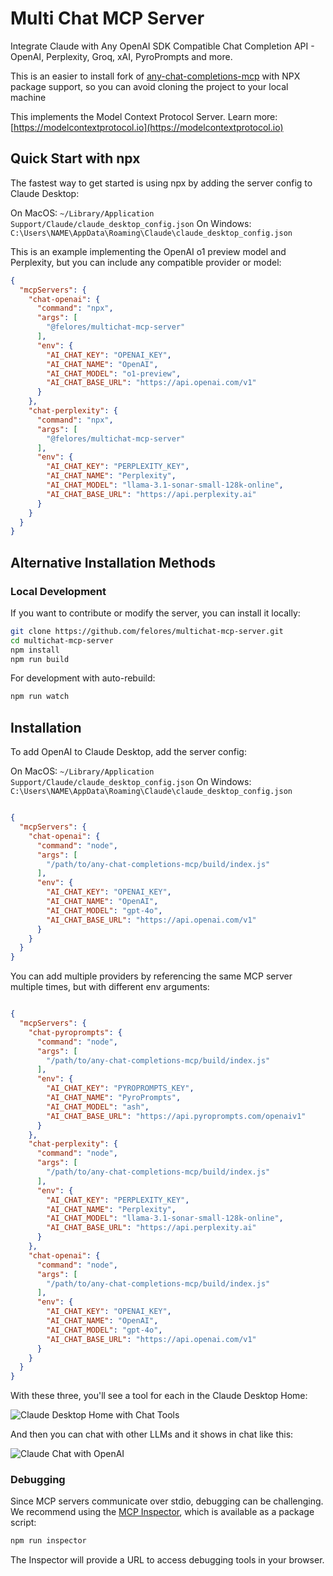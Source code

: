 # Multi Chat MCP Server

Integrate Claude with Any OpenAI SDK Compatible Chat Completion API - OpenAI, Perplexity, Groq, xAI, PyroPrompts and more.

This is an easier to install fork of [any-chat-completions-mcp](https://github.com/pyroprompts/any-chat-completions-mcp) with NPX package support, so you can avoid cloning the project to your local machine

This implements the Model Context Protocol Server. Learn more: [https://modelcontextprotocol.io](https://modelcontextprotocol.io)

## Quick Start with npx

The fastest way to get started is using npx by adding the server config to Claude Desktop:

On MacOS: `~/Library/Application Support/Claude/claude_desktop_config.json`
On Windows: `C:\Users\NAME\AppData\Roaming\Claude\claude_desktop_config.json`

This is an example implementing the OpenAI o1 preview model and Perplexity, but you can include any compatible provider or model:

```json
{
  "mcpServers": {
    "chat-openai": {
      "command": "npx",
      "args": [
        "@felores/multichat-mcp-server"
      ],
      "env": {
        "AI_CHAT_KEY": "OPENAI_KEY",
        "AI_CHAT_NAME": "OpenAI",
        "AI_CHAT_MODEL": "o1-preview",
        "AI_CHAT_BASE_URL": "https://api.openai.com/v1"
      }
    },
    "chat-perplexity": {
      "command": "npx",
      "args": [
        "@felores/multichat-mcp-server"
      ],
      "env": {
        "AI_CHAT_KEY": "PERPLEXITY_KEY",
        "AI_CHAT_NAME": "Perplexity",
        "AI_CHAT_MODEL": "llama-3.1-sonar-small-128k-online",
        "AI_CHAT_BASE_URL": "https://api.perplexity.ai"
      }
    }
  }
}
```

## Alternative Installation Methods

### Local Development

If you want to contribute or modify the server, you can install it locally:

```bash
git clone https://github.com/felores/multichat-mcp-server.git
cd multichat-mcp-server
npm install
npm run build
```

For development with auto-rebuild:
```bash
npm run watch
```

## Installation

To add OpenAI to Claude Desktop, add the server config:

On MacOS: `~/Library/Application Support/Claude/claude_desktop_config.json`
On Windows: `C:\Users\NAME\AppData\Roaming\Claude\claude_desktop_config.json`

```json

{
  "mcpServers": {
    "chat-openai": {
      "command": "node",
      "args": [
        "/path/to/any-chat-completions-mcp/build/index.js"
      ],
      "env": {
        "AI_CHAT_KEY": "OPENAI_KEY",
        "AI_CHAT_NAME": "OpenAI",
        "AI_CHAT_MODEL": "gpt-4o",
        "AI_CHAT_BASE_URL": "https://api.openai.com/v1"
      }
    }
  }
}
```

You can add multiple providers by referencing the same MCP server multiple times, but with different env arguments:

```json

{
  "mcpServers": {
    "chat-pyroprompts": {
      "command": "node",
      "args": [
        "/path/to/any-chat-completions-mcp/build/index.js"
      ],
      "env": {
        "AI_CHAT_KEY": "PYROPROMPTS_KEY",
        "AI_CHAT_NAME": "PyroPrompts",
        "AI_CHAT_MODEL": "ash",
        "AI_CHAT_BASE_URL": "https://api.pyroprompts.com/openaiv1"
      }
    },
    "chat-perplexity": {
      "command": "node",
      "args": [
        "/path/to/any-chat-completions-mcp/build/index.js"
      ],
      "env": {
        "AI_CHAT_KEY": "PERPLEXITY_KEY",
        "AI_CHAT_NAME": "Perplexity",
        "AI_CHAT_MODEL": "llama-3.1-sonar-small-128k-online",
        "AI_CHAT_BASE_URL": "https://api.perplexity.ai"
      }
    },
    "chat-openai": {
      "command": "node",
      "args": [
        "/path/to/any-chat-completions-mcp/build/index.js"
      ],
      "env": {
        "AI_CHAT_KEY": "OPENAI_KEY",
        "AI_CHAT_NAME": "OpenAI",
        "AI_CHAT_MODEL": "gpt-4o",
        "AI_CHAT_BASE_URL": "https://api.openai.com/v1"
      }
    }
  }
}
```

With these three, you'll see a tool for each in the Claude Desktop Home:

![Claude Desktop Home with Chat Tools](img/claude_desktop_home.png)

And then you can chat with other LLMs and it shows in chat like this:

![Claude Chat with OpenAI](img/claude_chat_openai.png)

### Debugging

Since MCP servers communicate over stdio, debugging can be challenging. We recommend using the [MCP Inspector](https://github.com/modelcontextprotocol/inspector), which is available as a package script:

```bash
npm run inspector
```

The Inspector will provide a URL to access debugging tools in your browser.